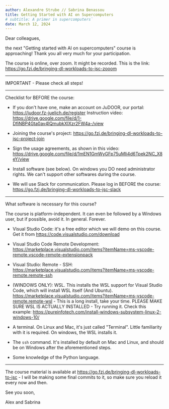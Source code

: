 ```yaml
---
author: Alexandre Strube // Sabrina Benassou
title: Getting Started with AI on Supercomputers 
# subtitle: A primer in supercomputers`
date: March 12, 2024
---
```


Dear colleagues,

the next "Getting started with AI on supercomputers" course is approaching! Thank you all very much for your participation.

The course is online, over zoom. It might be recorded. This is the link:
https://go.fzj.de/bringing-dl-workloads-to-jsc-zooom


*********
IMPORTANT - Please check all steps!
*********

Checklist for BEFORE the course:

- If you don't have one, make an account on JuDOOR, our portal: https://judoor.fz-juelich.de/register
Instruction video: https://drive.google.com/file/d/1-DfiNBP4Gta0av4lQmubkXIXzr2FW4a-/view

- Joining the course's project: https://go.fzj.de/bringing-dl-workloads-to-jsc-project-join

- Sign the usage agreements, as shown in this video: https://drive.google.com/file/d/1mEN1GmWyGFp75uMIi4d6Tpek2NC_X8eY/view

- Install software (see below). On windows you DO need administrator rights. We can't support other softwares during the course.

- We will use Slack for communication. Please log in BEFORE the course: https://go.fzj.de/bringing-dl-workloads-to-jsc-slack


---

What software is necessary for this course?

The course is platform-independent. It can even be followed by a Windows user, but if possible, avoid it. In general. Forever.

- Visual Studio Code: it's a free editor which we will demo on this course. Get it from https://code.visualstudio.com/download

- Visual Studio Code Remote Development: https://marketplace.visualstudio.com/items?itemName=ms-vscode-remote.vscode-remote-extensionpack

- Visual Studio: Remote - SSH: https://marketplace.visualstudio.com/items?itemName=ms-vscode-remote.remote-ssh

- (WINDOWS ONLY): WSL. This installs the WSL support for Visual Studio Code, which will install WSL itself (And Ubuntu). https://marketplace.visualstudio.com/items?itemName=ms-vscode-remote.remote-wsl - This is a long install, take your time.
  PLEASE MAKE SURE WSL IS ACTUALLY INSTALLED - Try running it. Check this example: https://pureinfotech.com/install-windows-subsystem-linux-2-windows-10/

- A terminal. On Linux and Mac, it's just called "Terminal". Little familiarity with it is required. On windows, the WSL installs it.

- The `ssh` command. It's installed by default on Mac and Linux, and should be on Windows after the aforementioned steps.

- Some knowledge of the Python language.

---

The course material is available at https://go.fzj.de/bringing-dl-workloads-to-jsc - I will be making some final commits to it, so make sure you reload it every now and then.

See you soon, 

Alex and Sabrina





